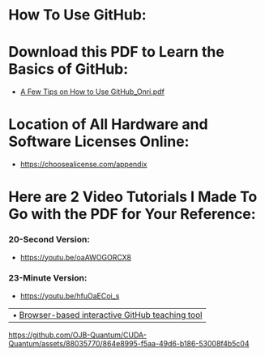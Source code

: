# How To Use GitHub:

# Download this PDF to Learn the Basics of GitHub:
- [A Few Tips on How to Use GitHub_Onri.pdf](https://github.com/OJB-Quantum/CUDA-Quantum/files/11888330/A.Few.Tips.on.How.to.Use.GitHub_Onri.pdf)

# Location of All Hardware and Software Licenses Online:
- https://choosealicense.com/appendix

# Here are 2 Video Tutorials I Made To Go with the PDF for Your Reference:
### 20-Second Version:
- https://youtu.be/oaAWOGORCX8

### 23-Minute Version:
- https://youtu.be/hfuOaECoi_s

| |
|-|
| • [Browser-based interactive GitHub teaching tool](https://learngitbranching.js.org) |

https://github.com/OJB-Quantum/CUDA-Quantum/assets/88035770/864e8995-f5aa-49d6-b186-53008f4b5c04

